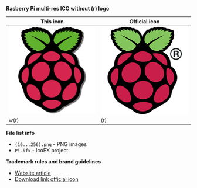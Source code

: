 __Rasberry Pi multi-res ICO without (r) logo__

| This icon | Official icon |
| --------- | ------------- |
| ![RPi](https://raw.githubusercontent.com/iiiypuk/rpi-icon/master/256.png) | ![Official Logo](https://raw.githubusercontent.com/iiiypuk/rpi-icon/master/raspberry-pi-logo_resized_256.png) |
| w(r) | (r) |

__File list info__
- `(16...256).png` - PNG images
- `Pi.ifx` - IcoFX project

__Trademark rules and brand guidelines__  
- [Website article](https://www.raspberrypi.org/trademark-rules/)  
- [Download link official icon](https://www.raspberrypi.org/wp-content/uploads/2012/03/raspberry-pi-logo.png)
